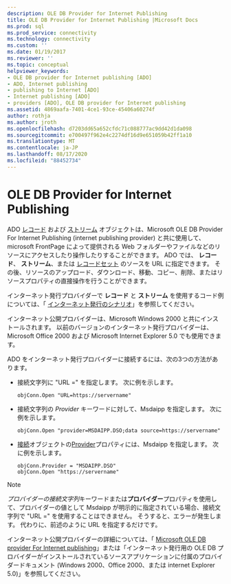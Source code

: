 ```yaml
---
description: OLE DB Provider for Internet Publishing
title: OLE DB Provider for Internet Publishing |Microsoft Docs
ms.prod: sql
ms.prod_service: connectivity
ms.technology: connectivity
ms.custom: ''
ms.date: 01/19/2017
ms.reviewer: ''
ms.topic: conceptual
helpviewer_keywords:
- OLE DB provider for Internet publishing [ADO]
- ADO, Internet publishing
- publishing to Internet [ADO]
- Internet publishing [ADO]
- providers [ADO], OLE DB provider for Internet publishing
ms.assetid: 4869aafa-7401-4ce1-93ce-45406a60274f
author: rothja
ms.author: jroth
ms.openlocfilehash: d7203dd65a652cfdc71c088777ac9dd42d1da098
ms.sourcegitcommit: e700497f962e4c2274df16d9e651059b42ff1a10
ms.translationtype: MT
ms.contentlocale: ja-JP
ms.lasthandoff: 08/17/2020
ms.locfileid: "88452734"
---
```

# <a name="the-ole-db-provider-for-internet-publishing"></a>OLE DB Provider for Internet Publishing
ADO [レコード](../../../ado/reference/ado-api/record-object-ado.md) および [ストリーム](../../../ado/reference/ado-api/stream-object-ado.md) オブジェクトは、Microsoft OLE DB Provider For Internet Publishing (internet publishing provider) と共に使用して、microsoft FrontPage によって提供される Web フォルダーやファイルなどのリソースにアクセスしたり操作したりすることができます。 ADO では、 **レコード**、 **ストリーム**、または [レコードセット](../../../ado/reference/ado-api/recordset-object-ado.md) のソースを URL に指定できます。 その後、リソースのアップロード、ダウンロード、移動、コピー、削除、またはリソースプロパティの直接操作を行うことができます。  
  
 インターネット発行プロバイダーで **レコード** と **ストリーム** を使用するコード例については、「 [インターネット発行のシナリオ](../../../ado/guide/data/internet-publishing-scenario.md)」を参照してください。  
  
 インターネット公開プロバイダーは、Microsoft Windows 2000 と共にインストールされます。 以前のバージョンのインターネット発行プロバイダーは、Microsoft Office 2000 および Microsoft Internet Explorer 5.0 でも使用できます。  
  
 ADO をインターネット発行プロバイダーに接続するには、次の3つの方法があります。  
  
-   接続文字列に "URL =" を指定します。 次に例を示します。  
  
    ```  
    objConn.Open "URL=https://servername"  
    ```  
  
-   接続文字列の *Provider* キーワードに対して、Msdaipp を指定します。 次に例を示します。  
  
    ```  
    objConn.Open "provider=MSDAIPP.DSO;data source=https://servername"  
    ```  
  
-   [接続](../../../ado/reference/ado-api/connection-object-ado.md)オブジェクトの[Provider](../../../ado/reference/ado-api/provider-property-ado.md)プロパティには、Msdaipp を指定します。 次に例を示します。  
  
    ```  
    objConn.Provider = "MSDAIPP.DSO"  
    objConn.Open "https://servername"  
    ```  
  
> [!NOTE]
>  *プロバイダーの接続文字列*キーワードまたは**プロバイダー**プロパティを使用して、プロバイダーの値として Msdaipp が明示的に指定されている場合、接続文字列で "URL =" を使用することはできません。 そうすると、エラーが発生します。 代わりに、前述のように URL を指定するだけです。  
  
 インターネット公開プロバイダーの詳細については、「 [Microsoft OLE DB provider For Internet publishing](../../../ado/guide/appendixes/microsoft-ole-db-provider-for-internet-publishing.md)」または「インターネット発行用の OLE DB プロバイダーがインストールされているソースアプリケーションに付属のプロバイダードキュメント (Windows 2000、Office 2000、または internet Explorer 5.0)」を参照してください。
